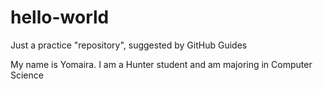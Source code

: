 # hello-world
Just a practice "repository", suggested by GitHub Guides

My name is Yomaira. I am a Hunter student and am majoring in Computer Science
